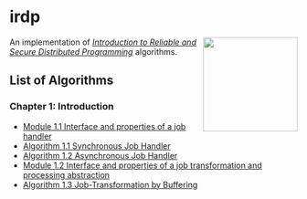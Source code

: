 # irdp

<img width="165" src="http://www.distributedprogramming.net/images/cover-5.png" align="right">

An implementation of [*Introduction to Reliable and Secure Distributed Programming*][irdp] algorithms.

## List of Algorithms

### Chapter 1: Introduction
- [Module 1.1 Interface and properties of a job handler](https://github.com/armen/irdp/blob/master/job/handler.go)
- [Algorithm 1.1 Synchronous Job Handler](https://github.com/armen/irdp/blob/master/job/sync/sync.go)
- [Algorithm 1.2 Asynchronous Job Handler](https://github.com/armen/irdp/blob/master/job/async/async.go)
- [Module 1.2 Interface and properties of a job transformation and processing abstraction](https://github.com/armen/irdp/blob/master/job/job/transformation_handler.go)
- [Algorithm 1.3 Job-Transformation by Buffering](https://github.com/armen/irdp/blob/master/job/transformation/transformation.go)

[irdp]: http://distributedprogramming.net
